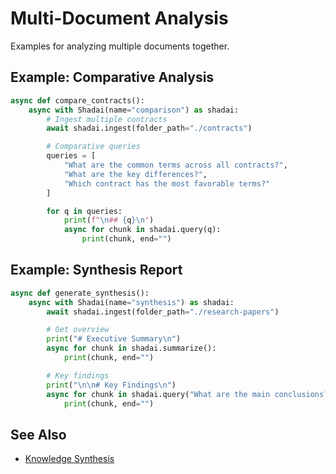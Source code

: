 # Multi-Document Analysis

Examples for analyzing multiple documents together.

## Example: Comparative Analysis

```python
async def compare_contracts():
    async with Shadai(name="comparison") as shadai:
        # Ingest multiple contracts
        await shadai.ingest(folder_path="./contracts")

        # Comparative queries
        queries = [
            "What are the common terms across all contracts?",
            "What are the key differences?",
            "Which contract has the most favorable terms?"
        ]

        for q in queries:
            print(f"\n## {q}\n")
            async for chunk in shadai.query(q):
                print(chunk, end="")
```

## Example: Synthesis Report

```python
async def generate_synthesis():
    async with Shadai(name="synthesis") as shadai:
        await shadai.ingest(folder_path="./research-papers")

        # Get overview
        print("# Executive Summary\n")
        async for chunk in shadai.summarize():
            print(chunk, end="")

        # Key findings
        print("\n\n# Key Findings\n")
        async for chunk in shadai.query("What are the main conclusions?"):
            print(chunk, end="")
```

## See Also
- [Knowledge Synthesis](../use-cases/knowledge-synthesis.md)
